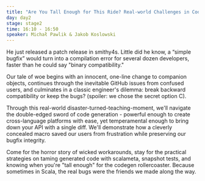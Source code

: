 ```yaml
---
title: "Are You Tall Enough for This Ride? Real-world Challenges in Code Generation"
day: day2
stage: stage2
time: 16:10 - 16:50
speaker: Michał Pawlik & Jakob Koslowski
---
```


He just released a patch release in smithy4s. Little did he know, a “simple bugfix” would turn into a compilation error for several dozen developers, faster than he could say "binary compatibility."

Our tale of woe begins with an innocent, one-line change to companion objects, continues through the inevitable GitHub issues from confused users, and culminates in a classic engineer's dilemma: break backward compatibility or keep the bugs? (spoiler: we chose the secret option C).

Through this real-world disaster-turned-teaching-moment, we'll navigate the double-edged sword of code generation - powerful enough to create cross-language platforms with ease, yet temperamental enough to bring down your API with a single diff. We'll demonstrate how a cleverly concealed macro saved our users from frustration while preserving our bugfix integrity.

Come for the horror story of wicked workarounds, stay for the practical strategies on taming generated code with scalameta, snapshot tests, and knowing when you're "tall enough" for the codegen rollercoaster. Because sometimes in Scala, the real bugs were the friends we made along the way.

